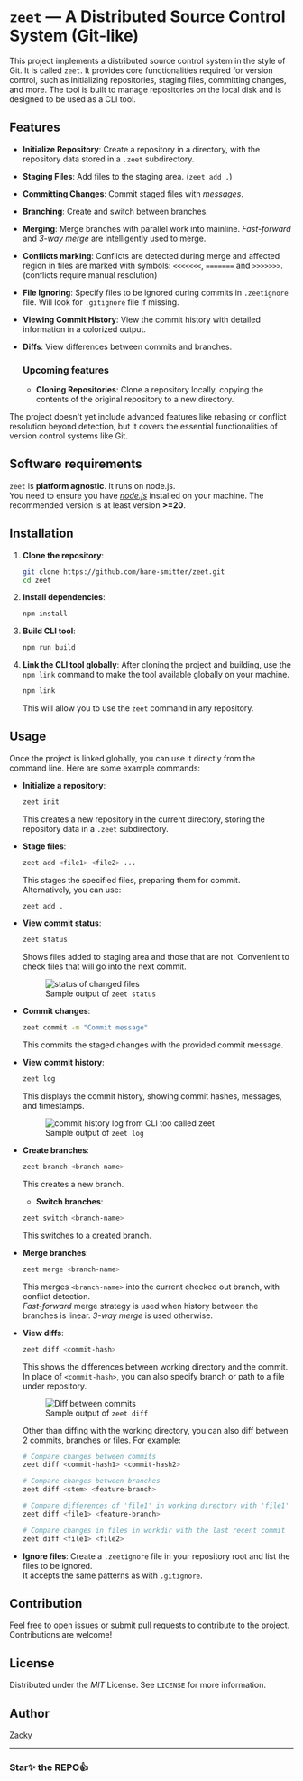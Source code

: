# `zeet` ― A Distributed Source Control System (Git-like)

This project implements a distributed source control system in the style of Git. It is called `zeet`. It provides core functionalities required for version control, such as initializing repositories, staging files, committing changes, and more. The tool is built to manage repositories on the local disk and is designed to be used as a CLI tool.

## Features

- **Initialize Repository**: Create a repository in a directory, with the repository data stored in a `.zeet` subdirectory.
- **Staging Files**: Add files to the staging area. (`zeet add .`)
- **Committing Changes**: Commit staged files with _messages_.
- **Branching**: Create and switch between branches.
- **Merging**: Merge branches with parallel work into mainline. _Fast-forward_ and _3-way merge_ are intelligently used to merge.
- **Conflicts marking**: Conflicts are detected during merge and affected region in files are marked with symbols: `<<<<<<<`, `=======` and `>>>>>>>`.(conflicts require manual resolution)
- **File Ignoring**: Specify files to be ignored during commits in `.zeetignore` file. Will look for `.gitignore` file if missing.
- **Viewing Commit History**: View the commit history with detailed information in a colorized output.
- **Diffs**: View differences between commits and branches.

  ### Upcoming features

  - **Cloning Repositories**: Clone a repository locally, copying the contents of the original repository to a new directory.

The project doesn't yet include advanced features like rebasing or conflict resolution beyond detection, but it covers the essential functionalities of version control systems like Git.

## Software requirements

`zeet` is **platform agnostic**. It runs on node.js.  
You need to ensure you have [_node.js_](https://nodejs.org/en/download/package-manager) installed on your machine. The recommended version is at least version **>=20**.

## Installation

1. **Clone the repository**:

   ```bash
   git clone https://github.com/hane-smitter/zeet.git
   cd zeet
   ```

2. **Install dependencies**:

   ```bash
   npm install
   ```

3. **Build CLI tool**:

   ```bash
   npm run build
   ```

4. **Link the CLI tool globally**:
   After cloning the project and building, use the `npm link` command to make the tool available globally on your machine.

   ```bash
   npm link
   ```

   This will allow you to use the `zeet` command in any repository.

## Usage

Once the project is linked globally, you can use it directly from the command line. Here are some example commands:

- **Initialize a repository**:

  ```bash
  zeet init
  ```

  This creates a new repository in the current directory, storing the repository data in a `.zeet` subdirectory.

- **Stage files**:

  ```bash
  zeet add <file1> <file2> ...
  ```

  This stages the specified files, preparing them for commit.  
  Alternatively, you can use:

  ```bash
  zeet add .
  ```

- **View commit status**:

  ```bash
  zeet status
  ```

  Shows files added to staging area and those that are not. Convenient to check files that will go into the next commit.

  <figure>
    <img src="https://raw.githubusercontent.com/hane-smitter/zeet/refs/heads/assets/zeet-status-out.jpg" alt="status of changed files" />
    <figcaption>Sample output of <code>zeet status</code></figcaption>
  </figure>

- **Commit changes**:

  ```bash
  zeet commit -m "Commit message"
  ```

  This commits the staged changes with the provided commit message.

- **View commit history**:

  ```bash
  zeet log
  ```

  This displays the commit history, showing commit hashes, messages, and timestamps.

  <figure>
    <img src="https://raw.githubusercontent.com/hane-smitter/zeet/refs/heads/assets/zeet-log-out.jpg" alt="commit history log from CLI too called zeet" />
    <figcaption>Sample output of <code>zeet log</code></figcaption>
  </figure>

- **Create branches**:

  ```bash
  zeet branch <branch-name>
  ```

  This creates a new branch.

  - **Switch branches**:

  ```bash
  zeet switch <branch-name>
  ```

  This switches to a created branch.

- **Merge branches**:

  ```bash
  zeet merge <branch-name>
  ```

  This merges `<branch-name>` into the current checked out branch, with conflict detection.  
  _Fast-forward_ merge strategy is used when history between the branches is linear. _3-way merge_ is used otherwise.

- **View diffs**:

  ```bash
  zeet diff <commit-hash>
  ```

  This shows the differences between working directory and the commit. In place of `<commit-hash>`, you can also specify branch or path to a file under repository.

  <figure>
    <img src="https://raw.githubusercontent.com/hane-smitter/zeet/refs/heads/assets/zeet-diff-out.jpg" alt="Diff between commits" />
    <figcaption>Sample output of <code>zeet diff</code></figcaption>
  </figure>

  Other than diffing with the working directory, you can also diff between 2 commits, branches or files. For example:

  ```bash
  # Compare changes between commits
  zeet diff <commit-hash1> <commit-hash2>

  # Compare changes between branches
  zeet diff <stem> <feature-branch>

  # Compare differences of 'file1' in working directory with 'file1' in 'feature-branch'
  zeet diff <file1> <feature-branch>

  # Compare changes in files in workdir with the last recent commit
  zeet diff <file1> <file2>
  ```

- **Ignore files**:
  Create a `.zeetignore` file in your repository root and list the files to be ignored.  
  It accepts the same patterns as with `.gitignore`.

<!-- - **Clone a repository**:
  ```bash
  zeet clone <source-directory> <destination-directory>
  ```
  This clones the repository from the source directory to the destination directory. -->

## Contribution

Feel free to open issues or submit pull requests to contribute to the project. Contributions are welcome!

## License

Distributed under the _MIT_ License. See `LICENSE` for more information.

## Author

[Zacky](https://lookupzach.netlify.app)

---

### Star✨ the REPO👍
